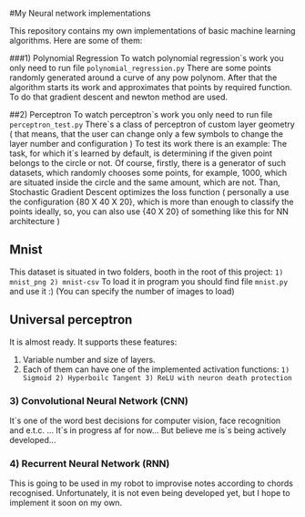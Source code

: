 #My Neural network implementations

This repository contains my own implementations of basic machine learning algorithms.
 Here are some of them:
 
###1) Polynomial Regression
To watch polynomial regression\`s work you only need to run file 
    `polynomial_regression.py`
There are some points randomly generated around a curve of any pow polynom.
After that the algorithm starts its work and approximates that points by required function.
To do that gradient descent and newton method are used.

##2) Perceptron
To watch perceptron\`s work you only need to run file
    ``perceptron_test.py``
There\`s a class of perceptron of custom layer geometry 
( that means, that the user can change only a few symbols to change the layer number and configuration )
To test its work there is an example:
The task, for which it\`s learned by default, is determining if the given point belongs to the circle or not.
Of course, firstly, there is a generator of such datasets, which randomly chooses some points, for example, 1000, which are situated inside the circle and the same amount, which are not.
Than, Stochastic Gradient Descent optimizes the loss function 
( personally a use the configuration {80 X 40 X 20}, which is more than enough to classify the points ideally, so, you can also use {40 X 20} of something like this for NN architecture ) 

## Mnist
This dataset is situated in two folders, booth in the root of this project:
    `1) mnist_png
    2) mnist-csv`
To load it in program you should find file `mnist.py` and use it :)
(You can specify the number of images to load)


## Universal perceptron
It is almost ready. It supports these features:
1) Variable number and size of layers.
2) Each of them can have one of the implemented activation functions:
    ``1) Sigmoid
        2) Hyperboilc Tangent
         3) ReLU with neuron death protection
         ``


### 3) Convolutional Neural Network (CNN)
It\`s one of the word best decisions for computer vision, face recognition and e.t.c. ...
It\`s in progress af for now... But believe me is\`s being actively developed...


### 4) Recurrent Neural Network (RNN)
This is going to be used in my robot to improvise notes according to chords recognised.
Unfortunately, it is not even being developed yet, but I hope to implement it soon on my own.
